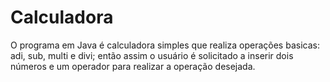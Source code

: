 # Calculadora
O programa em Java é calculadora simples que realiza operações basicas: adi, sub, multi e divi;
então assim o usuário é solicitado a inserir dois números e um operador para realizar a operação desejada.
